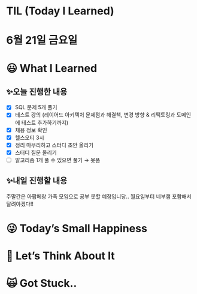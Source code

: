 # TIL (Today I Learned)

# 6월 21일 금요일

# 😃 What I Learned

## ✨오늘 진행한 내용

- [x]  SQL 문제 5개 풀기
- [x]  테스트 강의 (레이어드 아키텍처 문제점과 해결책, 변경 방향 & 리팩토링과 도메인에 테스트 추가하기까지)
- [x]  채용 정보 확인
- [x]  헬스오티 3시
- [x]  정리 마무리하고 스터디 초안 올리기
- [x]  스터디 질문 올리기
- [ ]  알고리즘 1개 풀 수 있으면 풀기 → 못품

## ✨내일 진행할 내용

주말간은 아팝페랑 가족 모임으로 공부 못할 예정입니당.. 월요일부터 네부캠 포함해서 달려야겠다!!

# 😜 Today’s Small Happiness

# 🧐 Let’s Think About It

# 🙀 Got Stuck..